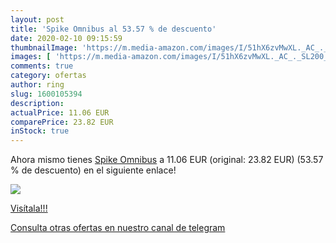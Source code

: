 ```yaml
---
layout: post
title: 'Spike Omnibus al 53.57 % de descuento'
date: 2020-02-10 09:15:59
thumbnailImage: 'https://m.media-amazon.com/images/I/51hX6zvMwXL._AC_._SL200_.jpg'
images: [ 'https://m.media-amazon.com/images/I/51hX6zvMwXL._AC_._SL200_.jpg' ]
comments: true
category: ofertas
author: ring
slug: 1600105394
description:
actualPrice: 11.06 EUR
comparePrice: 23.82 EUR
inStock: true
---
```


Ahora mismo tienes [Spike Omnibus](https://www.amazon.com/dp/1600105394/?tag=redken08-20) a 11.06 EUR (original: 23.82 EUR) (53.57 %  de descuento) en el siguiente enlace!

[![](https://m.media-amazon.com/images/I/51hX6zvMwXL._AC_._SL200_.jpg)](https://www.amazon.com/dp/1600105394/?tag=redken08-20)

[Visítala!!!](https://www.amazon.com/dp/1600105394/?tag=redken08-20)

[Consulta otras ofertas en nuestro canal de telegram](https://t.me/s/ofertas25)
